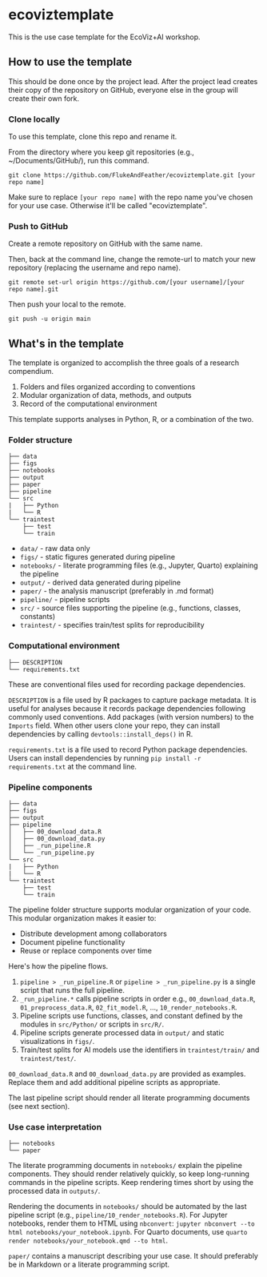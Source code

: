 
# ecoviztemplate

<!-- badges: start -->
<!-- badges: end -->

This is the use case template for the EcoViz+AI workshop.

## How to use the template

This should be done once by the project lead. After the project lead creates their copy of the repository on GitHub, everyone else in the group will create their own fork.

### Clone locally

To use this template, clone this repo and rename it.

From the directory where you keep git repositories (e.g., ~/Documents/GitHub/), run this command.

`git clone https://github.com/FlukeAndFeather/ecoviztemplate.git [your repo name]` 

Make sure to replace `[your repo name]` with the repo name you've chosen for your use case. Otherwise it'll be called "ecoviztemplate".

### Push to GitHub

Create a remote repository on GitHub with the same name.

Then, back at the command line, change the remote-url to match your new repository (replacing the username and repo name).

`git remote set-url origin https://github.com/[your username]/[your repo name].git`

Then push your local to the remote.

`git push -u origin main`

## What's in the template

The template is organized to accomplish the three goals of a research compendium.

1. Folders and files organized according to conventions
2. Modular organization of data, methods, and outputs
3. Record of the computational environment

This template supports analyses in Python, R, or a combination of the two.

### Folder structure

```
├── data
├── figs
├── notebooks
├── output
├── paper
├── pipeline
└── src
|   ├── Python
|   └── R
└── traintest
    ├── test
    └── train
```

* `data/` - raw data only
* `figs/` - static figures generated during pipeline
* `notebooks/` - literate programming files (e.g., Jupyter, Quarto) explaining the pipeline
* `output/` - derived data generated during pipeline
* `paper/` - the analysis manuscript (preferably in .md format)
* `pipeline/` - pipeline scripts
* `src/` - source files supporting the pipeline (e.g., functions, classes, constants)
* `traintest/` - specifies train/test splits for reproducibility

### Computational environment

```
├── DESCRIPTION
└── requirements.txt
```

These are conventional files used for recording package dependencies. 

`DESCRIPTION` is a file used by R packages to capture package metadata. It is useful for analyses because it records package dependencies following commonly used conventions. Add packages (with version numbers) to the `Imports` field. When other users clone your repo, they can install dependencies by calling `devtools::install_deps()` in R.

`requirements.txt` is a file used to record Python package dependencies. Users can install dependencies by running `pip install -r requirements.txt` at the command line.

### Pipeline components

```
├── data
├── figs
├── output
├── pipeline
│   ├── 00_download_data.R
│   ├── 00_download_data.py
│   ├── _run_pipeline.R
│   └── _run_pipeline.py
└── src
|   ├── Python
|   └── R
└── traintest
    ├── test
    └── train
```

The pipeline folder structure supports modular organization of your code. This modular organization makes it easier to:

* Distribute development among collaborators
* Document pipeline functionality
* Reuse or replace components over time

Here's how the pipeline flows.

1. `pipeline > _run_pipeline.R` or `pipeline > _run_pipeline.py` is a single script that runs the full pipeline.
2. `_run_pipeline.*` calls pipeline scripts in order e.g., `00_download_data.R`, `01_preprocess_data.R`, `02_fit_model.R`, ..., `10_render_notebooks.R`.
3. Pipeline scripts use functions, classes, and constant defined by the modules in `src/Python/` or scripts in `src/R/`.
4. Pipeline scripts generate processed data in `output/` and static visualizations in `figs/`.
5. Train/test splits for AI models use the identifiers in `traintest/train/` and `traintest/test/`.

`00_download_data.R` and `00_download_data.py` are provided as examples. Replace them and add additional pipeline scripts as appropriate.

The last pipeline script should render all literate programming documents (see next section).

### Use case interpretation

```
├── notebooks
└── paper
```

The literate programming documents in `notebooks/` explain the pipeline components. They should render relatively quickly, so keep long-running commands in the pipeline scripts. Keep rendering times short by using the processed data in `outputs/`.

Rendering the documents in `notebooks/` should be automated by the last pipeline script (e.g., `pipeline/10_render_notebooks.R`). For Jupyter notebooks, render them to HTML using `nbconvert`: `jupyter nbconvert --to html notebooks/your_notebook.ipynb`. For Quarto documents, use `quarto render notebooks/your_notebook.qmd --to html`.

`paper/` contains a manuscript describing your use case. It should preferably be in Markdown or a literate programming script.
